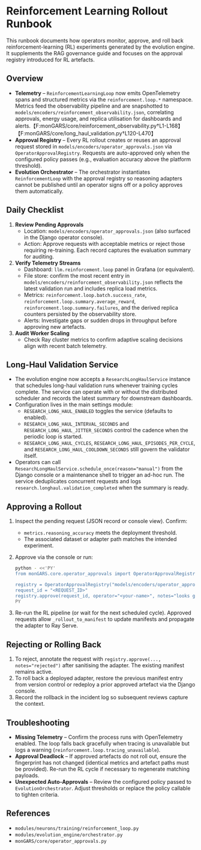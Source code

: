 # Reinforcement Learning Rollout Runbook

This runbook documents how operators monitor, approve, and roll back
reinforcement-learning (RL) experiments generated by the evolution engine. It
supplements the RAG governance guide and focuses on the approval registry
introduced for RL artefacts.

## Overview

- **Telemetry** – `ReinforcementLearningLoop` now emits OpenTelemetry spans and
  structured metrics via the `reinforcement.loop.*` namespace. Metrics feed the
  observability pipeline and are snapshotted to
  `models/encoders/reinforcement_observability.json`, correlating approvals,
  energy usage, and replica utilisation for dashboards and alerts.【F:monGARS/core/reinforcement_observability.py†L1-L168】【F:monGARS/core/long_haul_validation.py†L120-L470】
- **Approval Registry** – Every RL rollout creates or reuses an approval
  request stored in `models/encoders/operator_approvals.json` via
  `OperatorApprovalRegistry`. Requests are auto-approved only when the configured
  policy passes (e.g., evaluation accuracy above the platform threshold).
- **Evolution Orchestrator** – The orchestrator instantiates
  `ReinforcementLoop` with the approval registry so reasoning adapters cannot be
  published until an operator signs off or a policy approves them automatically.

## Daily Checklist

1. **Review Pending Approvals**
   - Location: `models/encoders/operator_approvals.json` (also surfaced in the
     Django operator console).
   - Action: Approve requests with acceptable metrics or reject those requiring
     re-training. Each record captures the evaluation summary for auditing.
2. **Verify Telemetry Streams**
   - Dashboard: `llm.reinforcement.loop` panel in Grafana (or equivalent).
   - File store: confirm the most recent entry in
     `models/encoders/reinforcement_observability.json` reflects the latest
     validation run and includes replica load metrics.
   - Metrics: `reinforcement.loop.batch.success_rate`,
     `reinforcement.loop.summary.average_reward`,
     `reinforcement.loop.summary.failures`, and the derived replica counters
     persisted by the observability store.
   - Alerts: Investigate gaps or sudden drops in throughput before approving
     new artefacts.
3. **Audit Worker Scaling**
   - Check Ray cluster metrics to confirm adaptive scaling decisions align with
     recent batch telemetry.

## Long-Haul Validation Service

- The evolution engine now accepts a `ResearchLongHaulService` instance that
  schedules long-haul validation runs whenever training cycles complete. The
  service can operate with or without the distributed scheduler and records the
  latest summary for downstream dashboards.
- Configuration lives in the main settings module:
  - `RESEARCH_LONG_HAUL_ENABLED` toggles the service (defaults to enabled).
  - `RESEARCH_LONG_HAUL_INTERVAL_SECONDS` and
    `RESEARCH_LONG_HAUL_JITTER_SECONDS` control the cadence when the periodic
    loop is started.
  - `RESEARCH_LONG_HAUL_CYCLES`, `RESEARCH_LONG_HAUL_EPISODES_PER_CYCLE`, and
    `RESEARCH_LONG_HAUL_COOLDOWN_SECONDS` still govern the validator itself.
- Operators can call `ResearchLongHaulService.schedule_once(reason="manual")`
  from the Django console or a maintenance shell to trigger an ad-hoc run. The
  service deduplicates concurrent requests and logs
  `research.longhaul.validation_completed` when the summary is ready.

## Approving a Rollout

1. Inspect the pending request (JSON record or console view). Confirm:
   - `metrics.reasoning_accuracy` meets the deployment threshold.
   - The associated dataset or adapter path matches the intended experiment.
2. Approve via the console or run:

   ```bash
   python - <<'PY'
   from monGARS.core.operator_approvals import OperatorApprovalRegistry

   registry = OperatorApprovalRegistry("models/encoders/operator_approvals.json")
   request_id = "<REQUEST_ID>"
   registry.approve(request_id, operator="<your-name>", notes="looks good")
   PY
   ```

3. Re-run the RL pipeline (or wait for the next scheduled cycle). Approved
   requests allow `_rollout_to_manifest` to update manifests and propagate the
   adapter to Ray Serve.

## Rejecting or Rolling Back

1. To reject, annotate the request with `registry.approve(..., notes="rejected")`
   after sanitising the adapter. The existing manifest remains active.
2. To roll back a deployed adapter, restore the previous manifest entry from
   version control or redeploy a prior approved artefact via the Django console.
3. Record the rollback in the incident log so subsequent reviews capture the
   context.

## Troubleshooting

- **Missing Telemetry** – Confirm the process runs with OpenTelemetry enabled.
  The loop falls back gracefully when tracing is unavailable but logs a warning
  (`reinforcement.loop.tracing_unavailable`).
- **Approval Deadlock** – If approved artefacts do not roll out, ensure the
  fingerprint has not changed (identical metrics and artefact paths must be
  provided). Re-run the RL cycle if necessary to regenerate matching payloads.
- **Unexpected Auto-Approvals** – Review the configured policy passed to
  `EvolutionOrchestrator`. Adjust thresholds or replace the policy callable to
  tighten criteria.

## References

- `modules/neurons/training/reinforcement_loop.py`
- `modules/evolution_engine/orchestrator.py`
- `monGARS/core/operator_approvals.py`
